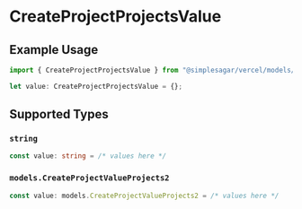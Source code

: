 # CreateProjectProjectsValue

## Example Usage

```typescript
import { CreateProjectProjectsValue } from "@simplesagar/vercel/models/createprojectop.js";

let value: CreateProjectProjectsValue = {};
```

## Supported Types

### `string`

```typescript
const value: string = /* values here */
```

### `models.CreateProjectValueProjects2`

```typescript
const value: models.CreateProjectValueProjects2 = /* values here */
```

